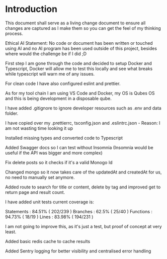 # Introduction

This document shall serve as a living change document to ensure all changes are captured as I make them so you can get the feel of my thinking process.

Ethical AI Statement: No code or document has been written or touched using AI and no AI program has been used outside of this project, besides where would the challenge be if I did ;D

First step I am gone through the code and decided to setup Docker and Typescript, Docker will allow me to test this locally and see what breaks while typescript will warn me of any issues.

For clean code I have also configured eslint and prettier.

As for my tool chain I am using VS Code and Docker, my OS is Qubes OS and this is being development in a disposable qube.

I have added .gitignore to ignore developer resources such as .env and data folder.

I have copied over my .prettierrc, tsconfig.json and .eslintrc.json - Reason: I am not wasting time looking it up

Installed missing types and converted code to Typescript

Added Swagger docs so I can test without Insomnia (Insomnia would be useful if the API was bigger and more complex)

Fix delete posts so it checks if it's a valid Monogo Id

Changed mongo so it now takes care of the updatedAt and createdAt for us, no need to manually set anymore.

Added route to search for title or content, delete by tag and improved get to return page and result count.

I have added unit tests current coverage is:

Statements   : 84.51% ( 202/239 )
Branches     : 62.5% ( 25/40 )
Functions    : 94.73% ( 18/19 )
Lines        : 83.98% ( 194/231 )

I am not going to improve this, as it's just a test, but proof of concept at very least.

Added basic redis cache to cache results

Added Sentry logging for better visibility and centralised error handling